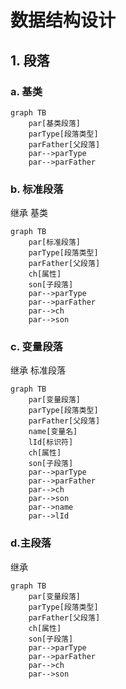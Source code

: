 # 数据结构设计

## 1. 段落

### a. 基类

```mermaid
graph TB
    par[基类段落]
    parType[段落类型]
    parFather[父段落]
    par-->parType
    par-->parFather
```

### b. 标准段落

继承 基类

```mermaid
graph TB
    par[标准段落]
    parType[段落类型]
    parFather[父段落]
    ch[属性]
    son[子段落]
    par-->parType
    par-->parFather
    par-->ch
    par-->son
```

### c. 变量段落

继承 标准段落

```mermaid
graph TB
    par[变量段落]
    parType[段落类型]
    parFather[父段落]
    name[变量名]
    lId[标识符]
    ch[属性]
    son[子段落]
    par-->parType
    par-->parFather
    par-->ch
    par-->son
    par-->name
    par-->lId
```

### d.主段落

继承 
```mermaid
graph TB
    par[变量段落]
    parType[段落类型]
    parFather[父段落]
    ch[属性]
    son[子段落]
    par-->parType
    par-->parFather
    par-->ch
    par-->son
```
